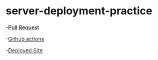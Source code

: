 # server-deployment-practice

-[Pull Request](https://github.com/JMyrtil/server-deployment-practice/pull/1)

-[Github actions](https://github.com/JMyrtil/server-deployment-practice/actions)

-[Deployed Site](https://server-practice-cigh.onrender.com)
